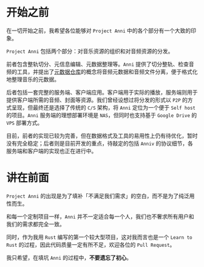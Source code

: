 # 开始之前

在一切开始之前，我希望各位能够对 `Project Anni` 中的各个部分有一个大致的印象。

`Project Anni` 包括两个部分：对音乐资源的组织和对音频资源的分发。

前者包含整轨切分、元信息编辑、元数据整理等。`Anni` 提供了切分整轨、检查音频的工具，并提出了[元数据仓库](../02.metadata-repository/00.readme.md)的概念将音频元数据和音频文件分离，便于格式化地整理音乐的元数据。

后者包括一套完整的服务端、客户端应用。客户端用于实际的播放，服务端则用于提供客户端所需的音频、封面等资源。我们曾经设想过将分发的形式以 `P2P` 的方式呈现，但最终还是选择了传统的 `C/S` 架构，将 `Anni` 定位为一个便于 `Self host` 的项目。`Anni` 服务端的理想部署环境是 `NAS`，但同时也支持基于 `Google Drive` 的 `VPS` 部署方式。

目前，前者的实现已较为完善，但在数据格式及工具的易用性上仍有待优化，暂时没有完全稳定；后者则是目前开发的重点，待敲定的包括 `Anniv` 的协议细节，各服务端和客户端的实现也正在进行中。

# 讲在前面

`Project Anni` 的出现是为了填补「不满足我们需求」的空白，而不是为了纯泛用性而生。

和每一个定制项目一样，`Anni` 并不一定适合每一个人，我们也不奢求所有用户和我们的需求都完全一致。

同时，作为我用 `Rust` 编写的第一个较大型项目，这对我而言也是一个 `Learn to Rust` 的过程，因此代码质量一定有所不足，欢迎各位的 `Pull Request`。

我只希望，在填坑 `Anni` 的过程中，**不要遗忘了初心**。

